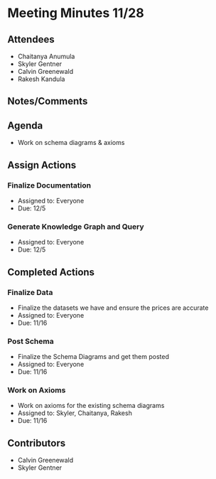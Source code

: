 # Meeting Minutes 11/28

## Attendees
* Chaitanya Anumula
* Skyler Gentner
* Calvin Greenewald 
* Rakesh Kandula

## Notes/Comments

## Agenda
* Work on schema diagrams & axioms 

## Assign Actions 
### Finalize Documentation
* Assigned to: Everyone
* Due: 12/5

### Generate Knowledge Graph and Query 
* Assigned to: Everyone
* Due: 12/5


## Completed Actions
### Finalize Data
* Finalize the datasets we have and ensure the prices are accurate
* Assigned to: Everyone 
* Due: 11/16

### Post Schema 
* Finalize the Schema Diagrams and get them posted
* Assigned to: Everyone
* Due: 11/16

### Work on Axioms
* Work on axioms for the existing schema diagrams
* Assigned to: Skyler, Chaitanya, Rakesh
* Due: 11/16

## Contributors
* Calvin Greenewald
* Skyler Gentner

